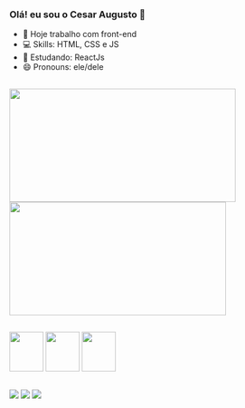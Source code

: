  ### Olá! eu sou o Cesar Augusto 👋
 
- 🔭 Hoje trabalho com front-end
- 💻 Skills: HTML, CSS e JS
- 🌱 Estudando: ReactJs
- 😄 Pronouns: ele/dele

##

<a href="https://github.com/cesaraugt1/github-readme-stats">
  <img height=200 width=400 align="center" src="https://github-readme-stats.vercel.app/api?username=cesaraugt1&show_icons=true&theme=midnight-purple" />
</a>
<a href="https://github.com/cesaraugt1/convoychat">
  <img height=200 width=383 align="center" src="https://github-readme-stats.vercel.app/api/top-langs?username=cesaraugt1&layout=compact&langs_count=8&card_width=320&show_icons=true&theme=midnight-purple" />
</a>
         
##


<div>
  <img width ="60" height="70 "src="https://cdn.jsdelivr.net/gh/devicons/devicon/icons/html5/html5-original.svg" />
  <img width ="60" height="70 "src="https://cdn.jsdelivr.net/gh/devicons/devicon/icons/css3/css3-original.svg" />
  <img width ="60" height="70 "src="https://cdn.jsdelivr.net/gh/devicons/devicon/icons/javascript/javascript-original.svg" />
</div>

##
<div>
  <a href="https://www.linkedin.com/in/cesar-augusto-b7ba29224/" target="_blank"><img src="https://img.shields.io/badge/-LinkedIn-%230077B5?style=for-the-badge&logo=linkedin&logoColor=white" target="_blank"></a>
  <a href="mailto:cesaraugt1@gmail.com" target="_blank"><img src="https://img.shields.io/badge/-Gmail-%23333?style=for-the-badge&logo=gmail&logoColor=white" target="_blank"></a>
  <a href="https://api.whatsapp.com/send?phone=5562985801293&text=Ol%C3%A1!" target="_blank"><img src="https://img.shields.io/badge/WhatsApp-25D366?style=for-the-badge&logo=whatsapp&logoColor=white" target="_blank"></a>
</div>




